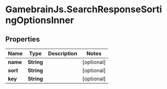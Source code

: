 # GamebrainJs.SearchResponseSortingOptionsInner

## Properties

Name | Type | Description | Notes
------------ | ------------- | ------------- | -------------
**name** | **String** |  | [optional] 
**sort** | **String** |  | [optional] 
**key** | **String** |  | [optional] 


